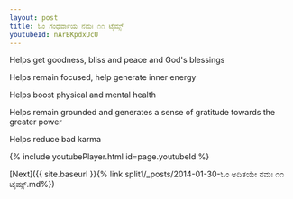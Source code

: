 ```yaml
---
layout: post
title: ಓಂ ಗಂಧರ್ವಾಯ ನಮಃ ೧೧ ಟೈಮ್ಸ್
youtubeId: nArBKpdxUcU
---
```

 
 
Helps get goodness, bliss and peace and God's blessings
 
Helps remain focused, help generate inner energy 
 
Helps boost physical and mental health 
 
Helps remain grounded and generates a sense of gratitude towards the greater power 
 
Helps reduce bad karma
 
 
 
 


{% include youtubePlayer.html id=page.youtubeId %}
 
[Next]({{ site.baseurl }}{% link  split1/_posts/2014-01-30-ಓಂ ಅದಿತಯೇ ನಮಃ ೧೧ ಟೈಮ್ಸ್.md%})
 

